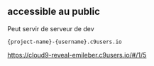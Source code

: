 ## accessible au public

Peut servir de serveur de dev 

```
{project-name}-{username}.c9users.io
```

https://cloud9-reveal-emileber.c9users.io/#/1/5